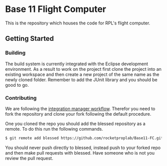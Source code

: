 # Base 11 Flight Computer

This is the repository which houses the code for RPL's flight computer.

## Getting Started

### Building

The build system is currently integrated with the Eclipse development
environment. As a result to work on the project first clone the project into
an existing workspace and then create a new project of the same name as the
newly cloned folder. Remember to add the JUnit library and you should be good
to go.

### Contributing

We are following the [integration manager workflow]. Therefor you need to fork
the repository and clone your fork following the default procedure.

One you cloned the repo you should add the blessed repository as a remote. To
do this run the following commands.

```bash
$ git remote add blessed https://github.com/rocketproplab/Base11-FC.git
```

You should never push directly to blessed, instead push to your forked repo
and then make pull requests with blessed. Have someone who is not you review
the pull request.



[integration manager workflow]: https://git-scm.com/book/en/v2/Distributed-Git-Distributed-Workflows
